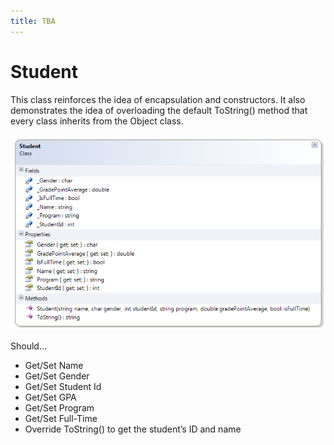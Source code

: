 ```yaml
---
title: TBA
---
```

# Student

This class reinforces the idea of encapsulation and constructors. It also demonstrates the idea of overloading the default ToString() method that every class inherits from the Object class.

![Student Class Diagram](./D-Student.png)

Should…
* Get/Set Name
* Get/Set Gender
* Get/Set Student Id
* Get/Set GPA
* Get/Set Program
* Get/Set Full-Time
* Override ToString() to get the student’s ID and name
